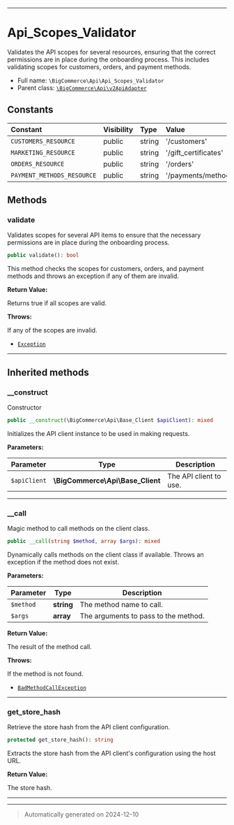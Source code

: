 ***

# Api_Scopes_Validator

Validates the API scopes for several resources, ensuring that the correct permissions
are in place during the onboarding process. This includes validating scopes for
customers, orders, and payment methods.



* Full name: `\BigCommerce\Api\Api_Scopes_Validator`
* Parent class: [`\BigCommerce\Api\v2ApiAdapter`](./v2ApiAdapter.md)


## Constants

| Constant | Visibility | Type | Value |
|:---------|:-----------|:-----|:------|
|`CUSTOMERS_RESOURCE`|public|string|&#039;/customers&#039;|
|`MARKETING_RESOURCE`|public|string|&#039;/gift_certificates&#039;|
|`ORDERS_RESOURCE`|public|string|&#039;/orders&#039;|
|`PAYMENT_METHODS_RESOURCE`|public|string|&#039;/payments/methods&#039;|


## Methods


### validate

Validates scopes for several API items to ensure that the necessary permissions
are in place during the onboarding process.

```php
public validate(): bool
```

This method checks the scopes for customers, orders, and payment methods and
throws an exception if any of them are invalid.







**Return Value:**

Returns true if all scopes are valid.



**Throws:**
<p>If any of the scopes are invalid.</p>

- [`Exception`](../../Exception.md)



***


## Inherited methods


### __construct

Constructor

```php
public __construct(\BigCommerce\Api\Base_Client $apiClient): mixed
```

Initializes the API client instance to be used in making requests.






**Parameters:**

| Parameter | Type | Description |
|-----------|------|-------------|
| `$apiClient` | **\BigCommerce\Api\Base_Client** | The API client to use. |





***

### __call

Magic method to call methods on the client class.

```php
public __call(string $method, array $args): mixed
```

Dynamically calls methods on the client class if available. Throws an exception if the method does not exist.






**Parameters:**

| Parameter | Type | Description |
|-----------|------|-------------|
| `$method` | **string** | The method name to call. |
| `$args` | **array** | The arguments to pass to the method. |


**Return Value:**

The result of the method call.



**Throws:**
<p>If the method is not found.</p>

- [`BadMethodCallException`](../../BadMethodCallException.md)



***

### get_store_hash

Retrieve the store hash from the API client configuration.

```php
protected get_store_hash(): string
```

Extracts the store hash from the API client's configuration using the host URL.







**Return Value:**

The store hash.




***


***
> Automatically generated on 2024-12-10
